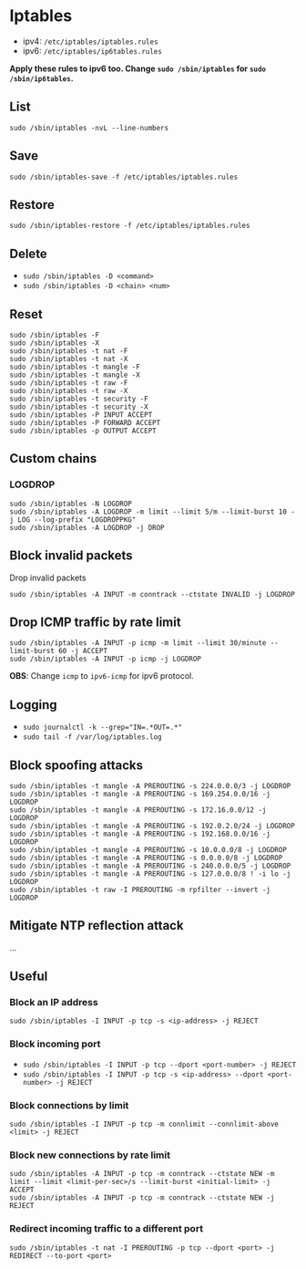 # Iptables

- ipv4: `/etc/iptables/iptables.rules`
- ipv6: `/etc/iptables/ip6tables.rules`

**Apply these rules to ipv6 too. Change `sudo /sbin/iptables` for `sudo /sbin/ip6tables`.**

## List

`sudo /sbin/iptables -nvL --line-numbers`

## Save

`sudo /sbin/iptables-save -f /etc/iptables/iptables.rules`

## Restore 

`sudo /sbin/iptables-restore -f /etc/iptables/iptables.rules`

## Delete

- `sudo /sbin/iptables -D <command>`
- `sudo /sbin/iptables -D <chain> <num>`

## Reset

```
sudo /sbin/iptables -F
sudo /sbin/iptables -X
sudo /sbin/iptables -t nat -F
sudo /sbin/iptables -t nat -X
sudo /sbin/iptables -t mangle -F
sudo /sbin/iptables -t mangle -X
sudo /sbin/iptables -t raw -F
sudo /sbin/iptables -t raw -X
sudo /sbin/iptables -t security -F
sudo /sbin/iptables -t security -X
sudo /sbin/iptables -P INPUT ACCEPT
sudo /sbin/iptables -P FORWARD ACCEPT
sudo /sbin/iptables -p OUTPUT ACCEPT
```

## Custom chains

### LOGDROP

```
sudo /sbin/iptables -N LOGDROP
sudo /sbin/iptables -A LOGDROP -m limit --limit 5/m --limit-burst 10 -j LOG --log-prefix "LOGDROPPKG"
sudo /sbin/iptables -A LOGDROP -j DROP
```

## Block invalid packets

Drop invalid packets

`sudo /sbin/iptables -A INPUT -m conntrack --ctstate INVALID -j LOGDROP`

## Drop ICMP traffic by rate limit

```
sudo /sbin/iptables -A INPUT -p icmp -m limit --limit 30/minute --limit-burst 60 -j ACCEPT
sudo /sbin/iptables -A INPUT -p icmp -j LOGDROP
```

**OBS**: Change `icmp` to `ipv6-icmp` for ipv6 protocol.

## Logging

- `sudo journalctl -k --grep="IN=.*OUT=.*"`
- `sudo tail -f /var/log/iptables.log`

## Block spoofing attacks

```
sudo /sbin/iptables -t mangle -A PREROUTING -s 224.0.0.0/3 -j LOGDROP 
sudo /sbin/iptables -t mangle -A PREROUTING -s 169.254.0.0/16 -j LOGDROP 
sudo /sbin/iptables -t mangle -A PREROUTING -s 172.16.0.0/12 -j LOGDROP 
sudo /sbin/iptables -t mangle -A PREROUTING -s 192.0.2.0/24 -j LOGDROP 
sudo /sbin/iptables -t mangle -A PREROUTING -s 192.168.0.0/16 -j LOGDROP 
sudo /sbin/iptables -t mangle -A PREROUTING -s 10.0.0.0/8 -j LOGDROP 
sudo /sbin/iptables -t mangle -A PREROUTING -s 0.0.0.0/8 -j LOGDROP 
sudo /sbin/iptables -t mangle -A PREROUTING -s 240.0.0.0/5 -j LOGDROP 
sudo /sbin/iptables -t mangle -A PREROUTING -s 127.0.0.0/8 ! -i lo -j LOGDROP
sudo /sbin/iptables -t raw -I PREROUTING -m rpfilter --invert -j LOGDROP
```

## Mitigate NTP reflection attack

...


## Useful

### Block an IP address

`sudo /sbin/iptables -I INPUT -p tcp -s <ip-address> -j REJECT`

### Block incoming port

- `sudo /sbin/iptables -I INPUT -p tcp --dport <port-number> -j REJECT`
- `sudo /sbin/iptables -I INPUT -p tcp -s <ip-address> --dport <port-number> -j REJECT`

### Block connections by limit

`sudo /sbin/iptables -I INPUT -p tcp -m connlimit --connlimit-above <limit> -j REJECT`

### Block new connections by rate limit

```
sudo /sbin/iptables -A INPUT -p tcp -m conntrack --ctstate NEW -m limit --limit <limit-per-sec>/s --limit-burst <initial-limit> -j ACCEPT 
sudo /sbin/iptables -A INPUT -p tcp -m conntrack --ctstate NEW -j REJECT
```

### Redirect incoming traffic to a different port

`sudo /sbin/iptables -t nat -I PREROUTING -p tcp --dport <port> -j REDIRECT --to-port <port>`

